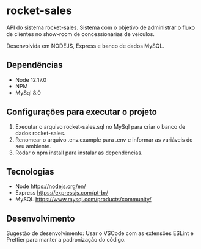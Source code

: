 
# rocket-sales

API do sistema rocket-sales. Sistema com o objetivo de administrar o fluxo de clientes no show-room de concessionárias de veículos.

Desenvolvida em NODEJS, Express e banco de dados MySQL.

## Dependências

* Node 12.17.0 
* NPM
* MySql 8.0

## Configurações para executar o projeto

1. Executar o arquivo rocket-sales.sql no MySql para criar o banco de dados rocket-sales.
2. Renomear o arquivo .env.example para .env e informar as variáveis do seu ambiente. 
3. Rodar o npm install para instalar as dependências.

## Tecnologias

* Node https://nodejs.org/en/
* Express https://expressjs.com/pt-br/
* MySQL https://www.mysql.com/products/community/

## Desenvolvimento

Sugestão de desenvolvimento: Usar o VSCode com as extensões ESLint e Prettier para manter a padronização do código. 
